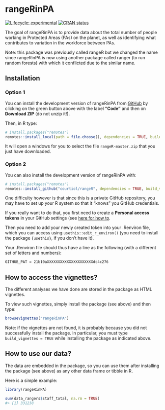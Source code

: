
<!-- README.md is generated from README.Rmd. Please edit that file -->

# rangeRinPA

<!-- badges: start -->

[![Lifecycle:
experimental](https://img.shields.io/badge/lifecycle-experimental-orange.svg)](https://lifecycle.r-lib.org/articles/stages.html#experimental)
[![CRAN
status](https://www.r-pkg.org/badges/version/rangeR)](https://CRAN.R-project.org/package=rangeR)
<!-- badges: end -->

The goal of rangeRinPA is to provide data about the total number of
people working in Protected Areas (PAs) on the planet, as well as
identifying what contributes to variation in the workforce between PAs.

Note: this package was previously called rangeR but we changed the name
since rangeRinPA is now using another package called ranger (to run
random forests) with which it conflicted due to the similar name.

## Installation

### Option 1

You can install the development version of rangeRinPA from
[GitHub](https://github.com/) by clicking on the green button above with
the label **“Code”** and then on **Download ZIP** (do not unzip it!).

Then, in R type:

``` r
# install.packages("remotes")
remotes::install_local(path = file.choose(), dependencies = TRUE, build = TRUE, build_vignettes = TRUE)
```

It will open a windows for you to select the file `rangeR-master.zip`
that you just have downloaded.

### Option 2

You can also install the development version of rangeRinPA with:

``` r
# install.packages("remotes")
remotes::install_github("courtiol/rangeR", dependencies = TRUE, build_vignettes = TRUE)
```

One difficulty however is that since this is a private GitHub
repository, you may have to set up your R system so that it “knows” you
GitHub credentials.

If you really want to do that, you first need to create a **Personal
access tokens** in your GitHub settings (see [here for how
to](https://docs.github.com/en/github/authenticating-to-github/creating-a-personal-access-token).

Then you need to add your newly created token into your .Renviron file,
which you can access using `usethis::edit_r_environ()` (you need to
install the package `{usethis}`, if you don’t have it).

Your .Renviron file should thus have a line as the following (with a
different set of letters and numbers):

``` txt
GITHUB_PAT = 21b10aXXXXXXXXXXXXXXXXXXXXXdc4c276
```

## How to access the vignettes?

The different analyses we have done are stored in the package as HTML
vignettes.

To view such vignettes, simply install the package (see above) and then
type:

``` r
browseVignettes("rangeRinPA")
```

Note: if the vignettes are not found, it is probably because you did not
successfully install the package. In particular, you must type
`build_vignettes = TRUE` while installing the package as indicated
above.

## How to use our data?

The data are embedded in the package, so you can use them after
installing the package (see above) as any other data frame or tibble in
R.

Here is a simple example:

``` r
library(rangeRinPA)

sum(data_rangers$staff_total, na.rm = TRUE)
#> [1] 331238
```
